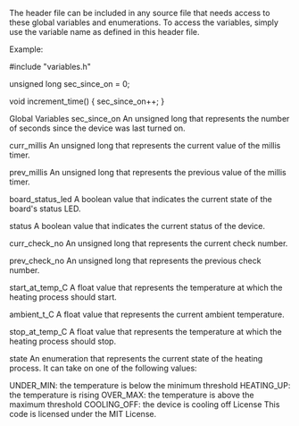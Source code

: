 The header file can be included in any source file that needs access to these global variables and enumerations. To access the variables, simply use the variable name as defined in this header file.

Example:

#include "variables.h"

unsigned long sec_since_on = 0;

void increment_time() {
    sec_since_on++;
}

Global Variables
sec_since_on
An unsigned long that represents the number of seconds since the device was last turned on.

curr_millis
An unsigned long that represents the current value of the millis timer.

prev_millis
An unsigned long that represents the previous value of the millis timer.

board_status_led
A boolean value that indicates the current state of the board's status LED.

status
A boolean value that indicates the current status of the device.

curr_check_no
An unsigned long that represents the current check number.

prev_check_no
An unsigned long that represents the previous check number.

start_at_temp_C
A float value that represents the temperature at which the heating process should start.

ambient_t_C
A float value that represents the current ambient temperature.

stop_at_temp_C
A float value that represents the temperature at which the heating process should stop.

state
An enumeration that represents the current state of the heating process. It can take on one of the following values:

UNDER_MIN: the temperature is below the minimum threshold
HEATING_UP: the temperature is rising
OVER_MAX: the temperature is above the maximum threshold
COOLING_OFF: the device is cooling off
License
This code is licensed under the MIT License.